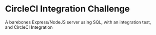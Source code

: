 # CircleCI Integration Challenge

A barebones Express/NodeJS server using SQL, with an integration test, and CircleCI Integration
